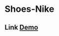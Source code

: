 # Shoes-Nike
## Link <a href="https://mohamedmamdouh-98.github.io/Shoes-Nike/" target="_blank"> Demo </a>
